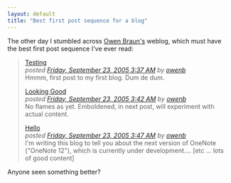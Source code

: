 ```yaml
---
layout: default
title: "Best first post sequence for a blog"
---
```


The other day I stumbled across [Owen
Braun's](http://blogs.msdn.com/owen_braun/) weblog, which must have the best
first post sequence I've ever read:

> [Testing](http://blogs.msdn.com/owen_braun/archive/2005/09/23/473114.aspx)<br/>
> *posted <a href="http://blogs.msdn.com/owen_braun/archive/2005/09/23/473114.aspx">Friday, September 23, 2005 3:37 AM</a> by <a href="http://blogs.msdn.com/Profile.aspx?UserID=11230">owenb</a>*<br/>
> Hmmm, first post to my first blog. Dum de dum.
> 
> [Looking Good](http://blogs.msdn.com/owen_braun/archive/2005/09/23/473115.aspx)<br/>
> *posted <a href="http://blogs.msdn.com/owen_braun/archive/2005/09/23/473115.aspx">Friday, September 23, 2005 3:42 AM</a> by <a href="http://blogs.msdn.com/Profile.aspx?UserID=11230">owenb</a>*<br/>
> No flames as yet. Emboldened, in next post, will experiment with actual content.
> 
> [Hello](http://blogs.msdn.com/owen_braun/archive/2005/09/23/473119.aspx)<br/>
> *posted <a href="http://blogs.msdn.com/owen_braun/archive/2005/09/23/473119.aspx">Friday, September 23, 2005 3:47 AM</a> by <a href="http://blogs.msdn.com/Profile.aspx?UserID=11230">owenb</a>*<br/>
> I'm writing this blog to tell you about the next version of OneNote
> ("OneNote 12"), which is currently under development.... [etc ... lots of good
> content]

Anyone seen something better?

